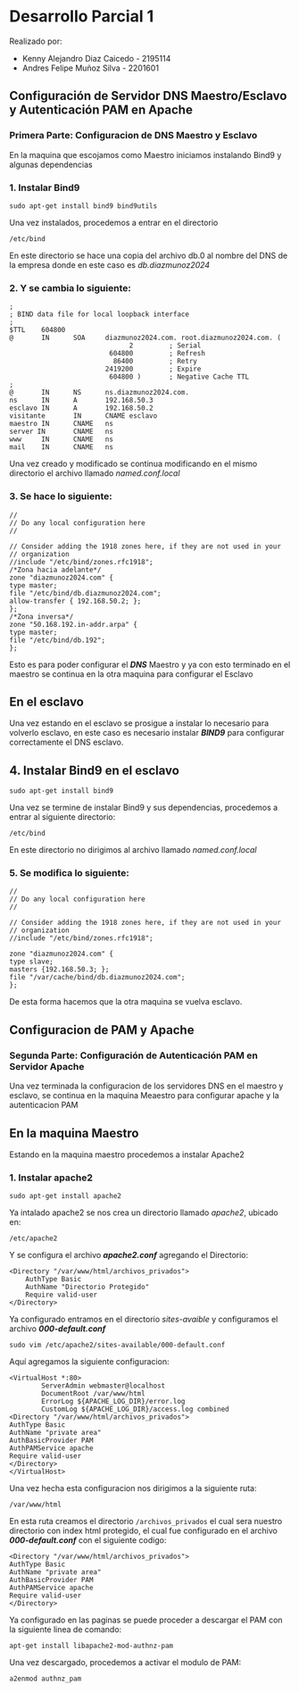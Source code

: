 # Desarrollo Parcial 1

Realizado por: 
- Kenny Alejandro Diaz Caicedo - 2195114
- Andres Felipe Muñoz Silva - 2201601

## Configuración de Servidor DNS Maestro/Esclavo y Autenticación PAM en Apache

### Primera Parte: Configuracion de DNS Maestro y Esclavo

En la maquina que escojamos como Maestro iniciamos instalando Bind9 y algunas dependencias

### 1. Instalar Bind9
  ```
  sudo apt-get install bind9 bind9utils
 ```


Una vez instalados, procedemos a entrar en el directorio
   ```
 /etc/bind 
   ```

En este directorio se hace una copia del archivo db.0 al nombre del DNS de la empresa 
donde en este caso es *db.diazmunoz2024* 

### 2. Y se cambia lo siguiente:
```
;
; BIND data file for local loopback interface
;
$TTL    604800
@       IN      SOA     diazmunoz2024.com. root.diazmunoz2024.com. (
                              2         ; Serial
                         604800         ; Refresh
                          86400         ; Retry
                        2419200         ; Expire
                         604800 )       ; Negative Cache TTL
;
@       IN      NS      ns.diazmunoz2024.com.
ns      IN      A       192.168.50.3
esclavo IN      A       192.168.50.2
visitante       IN      CNAME esclavo
maestro IN      CNAME   ns
server IN       CNAME   ns
www     IN      CNAME   ns
mail    IN      CNAME   ns
```

Una vez creado y modificado se continua modificando en el mismo directorio el archivo llamado *named.conf.local* 

### 3. Se hace lo siguiente:
```
//
// Do any local configuration here
//

// Consider adding the 1918 zones here, if they are not used in your
// organization
//include "/etc/bind/zones.rfc1918";
/*Zona hacia adelante*/
zone "diazmunoz2024.com" {
type master;
file "/etc/bind/db.diazmunoz2024.com";
allow-transfer { 192.168.50.2; };
};
/*Zona inversa*/
zone "50.168.192.in-addr.arpa" {
type master;
file "/etc/bind/db.192";
};
```
Esto es para poder configurar el **_DNS_** Maestro y ya con esto terminado en el maestro 
se continua en la otra maquina para configurar el Esclavo

## En el esclavo

Una vez estando en el esclavo se prosigue a instalar lo necesario para volverlo esclavo,
en este caso es necesario instalar **_BIND9_** para configurar correctamente el DNS esclavo.

## 4. Instalar Bind9 en el esclavo

```
sudo apt-get install bind9
```


Una vez se termine de instalar Bind9 y sus dependencias, procedemos a entrar al siguiente directorio:
```
/etc/bind
```

En este directorio no dirigimos al archivo llamado *named.conf.local* 

### 5. Se modifica lo siguiente:

```
//
// Do any local configuration here
//

// Consider adding the 1918 zones here, if they are not used in your
// organization
//include "/etc/bind/zones.rfc1918";

zone "diazmunoz2024.com" {
type slave;
masters {192.168.50.3; };
file "/var/cache/bind/db.diazmunoz2024.com";
};

```

De esta forma hacemos que la otra maquina se vuelva esclavo.


## Configuracion de PAM y Apache

### Segunda Parte: Configuración de Autenticación PAM en Servidor Apache

Una vez terminada la configuracion de los servidores DNS en el maestro y esclavo,
se continua en la maquina Meaestro para configurar apache y la autenticacion PAM

## En la maquina Maestro

Estando en la maquina maestro procedemos a instalar Apache2

### 1. Instalar apache2

```
sudo apt-get install apache2
```

Ya intalado apache2 se nos crea un directorio llamado _apache2_, ubicado en:
```
/etc/apache2
```
Y se configura el archivo **_apache2.conf_** agregando el Directorio:

```
<Directory "/var/www/html/archivos_privados">
    AuthType Basic
    AuthName "Directorio Protegido"
    Require valid-user
</Directory>

```

Ya configurado entramos en el directorio _sites-avaible_ y configuramos el archivo **_000-default.conf_**

```
sudo vim /etc/apache2/sites-available/000-default.conf
```

Aquí agregamos la siguiente configuracion:

```
<VirtualHost *:80>
        ServerAdmin webmaster@localhost
        DocumentRoot /var/www/html
        ErrorLog ${APACHE_LOG_DIR}/error.log
        CustomLog ${APACHE_LOG_DIR}/access.log combined
<Directory "/var/www/html/archivos_privados">
AuthType Basic
AuthName "private area"
AuthBasicProvider PAM
AuthPAMService apache
Require valid-user
</Directory>
</VirtualHost>

```

Una vez hecha esta configuracion nos dirigimos a la siguiente ruta:

```
/var/www/html
```
En esta ruta creamos el directorio ```/archivos_privados``` el cual sera nuestro directorio con index html protegido,
el cual fue configurado en el archivo **_000-default.conf_** con el siguiente codigo:

```
<Directory "/var/www/html/archivos_privados">
AuthType Basic
AuthName "private area"
AuthBasicProvider PAM
AuthPAMService apache
Require valid-user
</Directory>

```

Ya configurado en las paginas se puede proceder a descargar el PAM con la siguiente linea de comando:

```
apt-get install libapache2-mod-authnz-pam
```

Una vez descargado, procedemos a activar el modulo de PAM:

```
a2enmod authnz_pam
```


